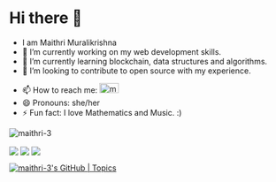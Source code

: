 # Hi there 👋

<!--
**maithri-3/maithri-3** is a ✨ _special_ ✨ repository because its `README.md` (this file) appears on your GitHub profile.

Here are some ideas to get you started:-->
- I am Maithri Muralikrishna 
- 🔭 I’m currently working on my web development skills.
- 🌱 I’m currently learning blockchain, data structures and algorithms.
- 👯 I’m looking to contribute to open source with my experience.
<!-- -🤔 I’m looking for help with ... 
- 💬 Ask me about ... -->
- 📫 How to reach me: <a href="https://www.linkedin.com/in/maithri2003/" target="blank"><img src="https://raw.githubusercontent.com/rahuldkjain/github-profile-readme-generator/master/src/images/icons/Social/linked-in-alt.svg" alt="maithri" height="18" width="35" /></a>
- 😄 Pronouns: she/her
- ⚡ Fun fact: I love Mathematics and Music. :)

<p align="left"> <img src="https://komarev.com/ghpvc/?username=maithri-3&label=Profile%20views&color=0e75b6&style=flat" alt="maithri-3" /> </p>
<img align="center" src="https://github-readme-stats.vercel.app/api/?username=maithri-3&theme=dark" />
<img align="center" src="https://github-readme-stats.vercel.app/api/top-langs/?username=maithri-3&theme=dark" />
<img align = "center" src="https://github-readme-streak-stats.herokuapp.com/?user=maithri-3&theme=vision-friendly-dark" />

[![maithri-3's GitHub | Topics](https://stats.quine.sh/maithri-3/topics-over-time?theme=dark)](https://quine.sh)
